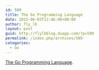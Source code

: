 ```yaml
---
id: 589
title: The Go Programming Language
date: 2015-06-03T13:46:06+00:00
author: fly_lb
layout: post
guid: http://flylbblog.duapp.com/?p=589
permalink: /index.php/archives/589
categories:
  - Go
---
```

[The Go Programming Language](http://golang.org/#).
